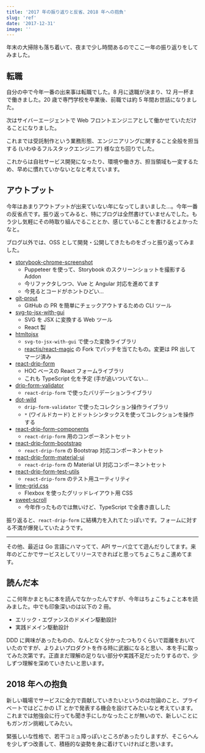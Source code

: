 ```yaml
---
title: '2017 年の振り返りと反省、2018 年への抱負'
slug: 'ref'
date: '2017-12-31'
image: ''
---
```


年末の大掃除も落ち着いて、夜まで少し時間あるのでここ一年の振り返りをしてみました。

## 転職

自分の中で今年一番の出来事は転職でした。8 月に退職が決まり、12 月一杯まで働きました。20 歳で専門学校を卒業後、前職では約 5 年間お世話になりました。

次はサイバーエージェントで Web フロントエンジニアとして働かせていただけることになりました。

これまでは受託制作という業務形態、エンジニアリングに関すること全般を担当する (いわゆるフルスタックエンジニア) 様な立ち回りでした。

これからは自社サービス開発になったり、環境や働き方、担当領域も一変するため、早めに慣れていかないとなと考えています。

## アウトプット

今年はあまりアウトプットが出来ていない年になってしまいました...。今年一番の反省点です。振り返ってみると、特にブログは全然書けていませんでした。もう少し気軽にその時取り組んでることとか、感じていることを書けるとよかったなと。

ブログ以外では、OSS として開発・公開してきたものをざっと振り返ってみました。

- [storybook-chrome-screenshot](https://github.com/tsuyoshiwada/storybook-chrome-screenshot)
  - Puppeteer を使って、Storybook のスクリーンショットを撮影する Addon
  - 今リファクタしつつ、Vue と Angular 対応を進めてます
  - 今見るとコードがホントひどい...
- [git-prout](https://github.com/tsuyoshiwada/git-prout)
  - GitHub の PR を簡単にチェックアウトするための CLI ツール
- [svg-to-jsx-with-gui](https://github.com/tsuyoshiwada/svg-to-jsx-with-gui)
  - SVG を JSX に変換する Web ツール
  - React 製
- [htmltojsx](https://github.com/tsuyoshiwada/htmltojsx)
  - `svg-to-jsx-with-gui` で使った変換ライブラリ
  - [reactjs/react-magic](https://github.com/reactjs/react-magic) の Fork でパッチを当てたもの。変更は PR 出してマージ済み
- [react-drip-form](https://github.com/tsuyoshiwada/react-drip-form)
  - HOC ベースの React フォームライブラリ
  - これも TypeScript 化を予定 (手が追いついてない...
- [drip-form-validator](https://github.com/tsuyoshiwada/drip-form-validator)
  - `react-drip-form` で使ったバリデーションライブラリ
- [dot-wild](https://github.com/tsuyoshiwada/dot-wild)
  - `drip-form-validator` で使ったコレクション操作ライブラリ
  - `*` (ワイルドカード) とドットシンタックスを使ってコレクションを操作する
- [react-drip-form-components](https://github.com/tsuyoshiwada/react-drip-form-components)
  - `react-drip-form` 用のコンポーネントセット
- [react-drip-form-bootstrap](https://github.com/tsuyoshiwada/react-drip-form-bootstrap)
  - `react-drip-form` の Bootstrap 対応コンポーネントセット
- [react-drip-form-material-ui](https://github.com/tsuyoshiwada/react-drip-form-material-ui)
  - `react-drip-form` の Material UI 対応コンポーネントセット
- [react-drip-form-test-utils](https://github.com/tsuyoshiwada/react-drip-form-test-utils)
  - `react-drip-form` のテスト用ユーティリティ
- [lime-grid.css](https://github.com/tsuyoshiwada/lime-grid.css)
  - Flexbox を使ったグリッドレイアウト用 CSS
- [sweet-scroll](https://github.com/tsuyoshiwada/sweet-scroll)
  - 今年作ったものでは無いけど、TypeScript で全書き直しした

振り返ると、`react-drip-form` に結構力を入れてたっぽいです。フォームに対する不満が爆発していたようです。

---

その他、最近は Go 言語にハマってて、API サーバ立てて遊んだりしてます。来年のどこかでサービスとしてリリースできればと思ってちょこちょこ進めてます。

## 読んだ本

ここ何年かまともに本を読んでなかったんですが、今年はちょこちょこと本を読みました。中でも印象深いのは以下の 2 冊。

- エリック・エヴァンスのドメイン駆動設計
- 実践ドメイン駆動設計

DDD に興味があったものの、なんとなく分かったつもりくらいで距離をおいていたのですが、よりよいプロダクトを作る時に武器になると思い、本を手に取ってみた次第です。正直まだ理解の足りない部分や実践不足だったりするので、少しずつ理解を深めていきたいと思います。

## 2018 年への抱負

新しい職場でサービスに全力で貢献していきたいというのは勿論のこと、プライベートではどこかの LT とかで発表する機会を設けてみたいなと考えています。これまでは勉強会に行っても聞き手にしかなったことが無いので、新しいことにもガンガン挑戦してみたい。

緊張しいな性格で、若干コミュ障っぽいところがあったりしますが、そこらへんを少しずつ改善して、積極的な姿勢を身に着けていければと思います。
